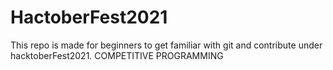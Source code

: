 # HactoberFest2021
This repo is made for beginners to get familiar with git and contribute under hacktoberFest2021.
COMPETITIVE PROGRAMMING
